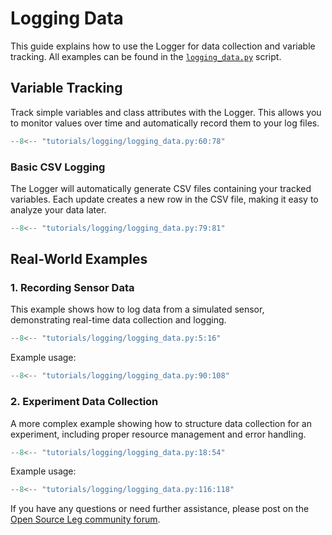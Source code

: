 # Logging Data

This guide explains how to use the Logger for data collection and variable tracking. All examples can be found in the [`logging_data.py`](../tutorials/logging/logging_data.py) script.

## Variable Tracking

Track simple variables and class attributes with the Logger. This allows you to monitor values over time and automatically record them to your log files.

```python
--8<-- "tutorials/logging/logging_data.py:60:78"
```

### Basic CSV Logging

The Logger will automatically generate CSV files containing your tracked variables. Each update creates a new row in the CSV file, making it easy to analyze your data later.

```python
--8<-- "tutorials/logging/logging_data.py:79:81"
```

## Real-World Examples

### 1. Recording Sensor Data

This example shows how to log data from a simulated sensor, demonstrating real-time data collection and logging.

```python
--8<-- "tutorials/logging/logging_data.py:5:16"
```

Example usage:

```python
--8<-- "tutorials/logging/logging_data.py:90:108"
```

### 2. Experiment Data Collection

A more complex example showing how to structure data collection for an experiment, including proper resource management and error handling.

```python
--8<-- "tutorials/logging/logging_data.py:18:54"
```

Example usage:

```python
--8<-- "tutorials/logging/logging_data.py:116:118"
```

If you have any questions or need further assistance, please post on the [Open Source Leg community forum](https://opensourceleg.org/community).
